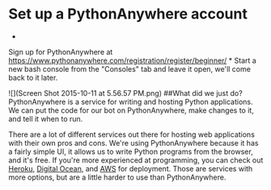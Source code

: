 # Set up a PythonAnywhere account
* 
Sign up for PythonAnywhere at https://www.pythonanywhere.com/registration/register/beginner/
* 
Start a new bash console from the "Consoles" tab and leave it open, we'll come back to it later.

![](Screen Shot 2015-10-11 at 5.56.57 PM.png)
##What did we just do?
PythonAnywhere is a service for writing and hosting Python applications. We can put the code for our bot on PythonAnywhere, make changes to it, and tell it when to run.

There are a lot of different services out there for hosting web applications with their own pros and cons. We're using PythonAnywhere because it has a fairly simple UI, it allows us to write Python programs from the browser, and it's free. If you're more experienced at programming, you can check out <a href="">Heroku</a>, <a href="">Digital Ocean</a>, and <a href="">AWS</a> for deployment. Those  are services with more options, but are a little harder to use than PythonAnywhere.
